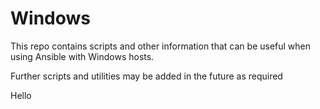 # Windows
This repo contains scripts and other information that can be useful when using
Ansible with Windows hosts.

Further scripts and utilities may be added in the future as required

Hello